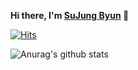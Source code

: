**Hi there, I'm [SuJung Byun](https://github.com/BYUNSUJUNG) 🌱**

[![Hits](https://hits.seeyoufarm.com/api/count/incr/badge.svg?url=https%3A%2F%2Fgithub.com%2FBYUNSUJUNG&count_bg=%2398BBFF&title_bg=%2300FFAE&icon=protocols-dot-io.svg&icon_color=%23000000&title=hits&edge_flat=false)](https://hits.seeyoufarm.com)


![Anurag's github stats](https://github-readme-stats.vercel.app/api?username=BYUNSUJUNG&show_icons=true&theme=blueberry)

<!--
**BYUNSUJUNG/BYUNSUJUNG** is a ✨ _special_ ✨ repository because its `README.md` (this file) appears on your GitHub profile.

Here are some ideas to get you started:

- 🔭 I’m currently working on ...
- 🌱 I’m currently learning ...
- 👯 I’m looking to collaborate on ...
- 🤔 I’m looking for help with ...
- 💬 Ask me about ...
- 📫 How to reach me: ...
- 😄 Pronouns: ...
- ⚡ Fun fact: ...
-->
